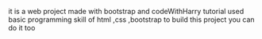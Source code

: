 
it is a web project made with bootstrap and codeWithHarry tutorial
used basic programming skill of html ,css ,bootstrap to build this project you can do it too
